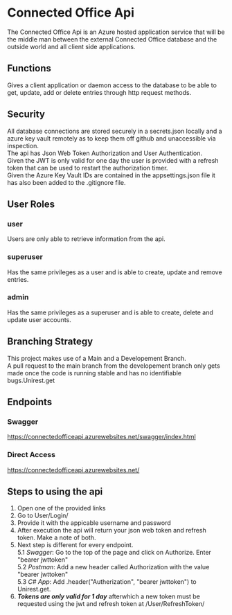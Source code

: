 # Connected Office Api
The Connected Office Api is an Azure hosted application service that will be the middle man between the external Connected Office database and the outside world and all client side applications.</br>
## Functions
Gives a client application or daemon access to the database to be able to get, update, add or delete entries through http request methods.</br>
## Security
All database connections are stored securely in a secrets.json locally and a azure key vault remotely as to keep them off github and unaccessible via inspection. </br>
The api has Json Web Token Authorization and User Authentication. </br>
Given the JWT is only valid for one day the user is provided with a refresh token that can be used to restart the authorization timer.</br>
Given the Azure Key Vault IDs are contained in the appsettings.json file it has also been added to the .gitignore file.</br>
## User Roles
### user
Users are only able to retrieve information from the api.</br>
### superuser
Has the same privileges as a user and is able to create, update and remove entries.</br>
### admin
Has the same privileges as a superuser and is able to create, delete and update user accounts.</br>
## Branching Strategy
This project makes use of a Main and a Developement Branch.</br>
A pull request to the main branch from the developement branch  only gets made once the code is running stable and has no identifiable bugs.Unirest.get
## Endpoints</br>
### Swagger</br>
https://connectedofficeapi.azurewebsites.net/swagger/index.html
### Direct Access
https://connectedofficeapi.azurewebsites.net/
## Steps to using the api
1. Open one of the provided links</br>
2. Go to User/Login/</br>
3. Provide it with the appicable username and password</br>
4. After execution the api will return your json web token and refresh token. Make a note of both.</br>
5. Next step is different for every endpoint.</br>
5.1 *Swagger*: Go to the top of the page and click on Authorize. Enter "bearer jwttoken"</br>
5.2 *Postman*: Add a new header called Authorization with the value "bearer jwttoken"</br>
5.3 *C# App*: Add .header("Autherization", "bearer jwttoken") to Unirest.get.</br>
6. ***Tokens are only valid for 1 day*** afterwhich a new token must be requested using the jwt and refresh token at /User/RefreshToken/</br>
